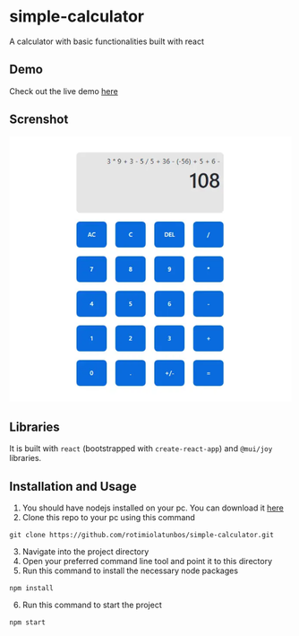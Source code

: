 # simple-calculator
A calculator with basic functionalities built with react

## Demo
Check out the live demo [here](http://simple-calculator-rosy.vercel.app/)

## Screnshot
![simple-calculator screenshot](/screenshot/image.webp)

## Libraries
It is built with `react` (bootstrapped with `create-react-app`) and `@mui/joy` libraries. 

## Installation and Usage
1. You should have nodejs installed on your pc. You can download it [here](https://nodejs.org/en/download/)
2. Clone this repo to your pc using this command
```git
git clone https://github.com/rotimiolatunbos/simple-calculator.git
```
3. Navigate into the project directory
4. Open your preferred command line tool and point it to this directory
5. Run this command to install the necessary node packages 
```node
npm install
```
6. Run this command to start the project
```node 
npm start
```


